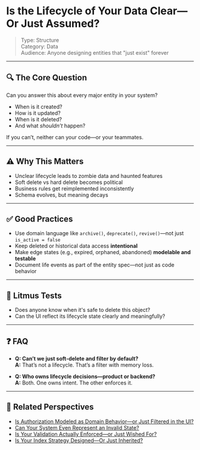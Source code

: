# Is the Lifecycle of Your Data Clear—Or Just Assumed?

> Type: Structure  
> Category: Data  
> Audience: Anyone designing entities that "just exist" forever

---

## 🔍 The Core Question

Can you answer this about every major entity in your system?

- When is it created?
- How is it updated?
- When is it deleted?
- And what *shouldn’t* happen?

If you can’t, neither can your code—or your teammates.

---

## ⚠️ Why This Matters

- Unclear lifecycle leads to zombie data and haunted features  
- Soft delete vs hard delete becomes political  
- Business rules get reimplemented inconsistently  
- Schema evolves, but meaning decays

---

## ✅ Good Practices

- Use domain language like `archive()`, `deprecate()`, `revive()`—not just `is_active = false`  
- Keep deleted or historical data access **intentional**  
- Make edge states (e.g., expired, orphaned, abandoned) **modelable and testable**  
- Document life events as part of the entity spec—not just as code behavior

---

## 🧠 Litmus Tests

- Does anyone know when it's safe to delete this object?  
- Can the UI reflect its lifecycle state clearly and meaningfully?

---

## ❓ FAQ

- **Q: Can’t we just soft-delete and filter by default?**  
  **A:** That’s not a lifecycle. That’s a filter with memory loss.

- **Q: Who owns lifecycle decisions—product or backend?**  
  **A:** Both. One owns intent. The other enforces it.

---

## 🔗 Related Perspectives

- [Is Authorization Modeled as Domain Behavior—or Just Filtered in the UI?](../domain/domain-permissions.md)
- [Can Your System Even Represent an Invalid State?](../domain/invalid-states.md)
- [Is Your Validation Actually Enforced—or Just Wished For?](../domain/domain-validation.md)
- [Is Your Index Strategy Designed—Or Just Inherited?](indexing-strategy.md)
